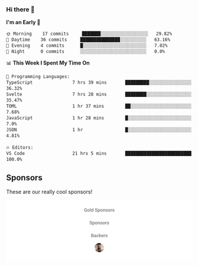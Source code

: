 ### Hi there 👋

<!--
**alexanderniebuhr/alexanderniebuhr** is a ✨ _special_ ✨ repository because its `README.md` (this file) appears on your GitHub profile.

Here are some ideas to get you started:

- 🔭 I’m currently working on ...
- 🌱 I’m currently learning ...
- 👯 I’m looking to collaborate on ...
- 🤔 I’m looking for help with ...
- 💬 Ask me about ...
- 📫 How to reach me: ...
- 😄 Pronouns: ...
- ⚡ Fun fact: ...
-->

<!--START_SECTION:waka-->
**I'm an Early 🐤** 

```text
🌞 Morning    17 commits     ███████░░░░░░░░░░░░░░░░░░   29.82% 
🌆 Daytime    36 commits     ███████████████░░░░░░░░░░   63.16% 
🌃 Evening    4 commits      █░░░░░░░░░░░░░░░░░░░░░░░░   7.02% 
🌙 Night      0 commits      ░░░░░░░░░░░░░░░░░░░░░░░░░   0.0%

```


📊 **This Week I Spent My Time On** 

```text
💬 Programming Languages: 
TypeScript               7 hrs 39 mins       █████████░░░░░░░░░░░░░░░░   36.32% 
Svelte                   7 hrs 28 mins       ████████░░░░░░░░░░░░░░░░░   35.47% 
TOML                     1 hr 37 mins        ██░░░░░░░░░░░░░░░░░░░░░░░   7.68% 
JavaScript               1 hr 28 mins        █░░░░░░░░░░░░░░░░░░░░░░░░   7.0% 
JSON                     1 hr                █░░░░░░░░░░░░░░░░░░░░░░░░   4.81%

🔥 Editors: 
VS Code                  21 hrs 5 mins       █████████████████████████   100.0%

```


<!--END_SECTION:waka-->

## Sponsors

These are our really cool sponsors!

<!-- sponsors -->

<!-- sponsors -->

<p align="center">
  <a href="https://github.com/sponsors/alexanderniebuhr">
    <img src='./sponsors.svg'/>
  </a>
</p>
